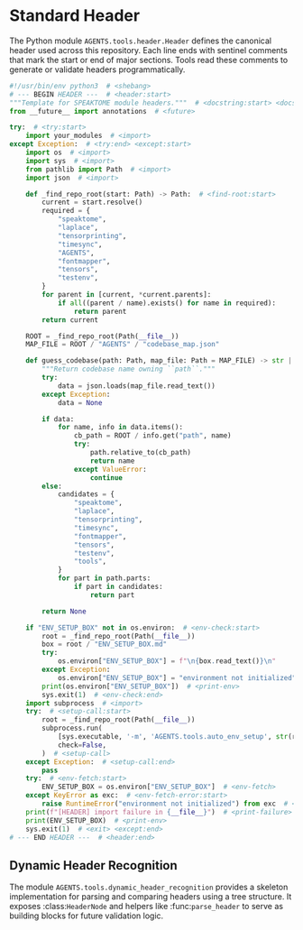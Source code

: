 # Standard Header

The Python module `AGENTS.tools.header.Header` defines the canonical
header used across this repository.  Each line ends with sentinel comments
that mark the start or end of major sections.  Tools read these comments to
generate or validate headers programmatically.

```python
#!/usr/bin/env python3  # <shebang>
# --- BEGIN HEADER ---  # <header:start>
"""Template for SPEAKTOME module headers."""  # <docstring:start> <docstring:end>
from __future__ import annotations  # <future>

try:  # <try:start>
    import your_modules  # <import>
except Exception:  # <try:end> <except:start>
    import os  # <import>
    import sys  # <import>
    from pathlib import Path  # <import>
    import json  # <import>

    def _find_repo_root(start: Path) -> Path:  # <find-root:start>
        current = start.resolve()
        required = {
            "speaktome",
            "laplace",
            "tensorprinting",
            "timesync",
            "AGENTS",
            "fontmapper",
            "tensors",
            "testenv",
        }
        for parent in [current, *current.parents]:
            if all((parent / name).exists() for name in required):
                return parent
        return current

    ROOT = _find_repo_root(Path(__file__))
    MAP_FILE = ROOT / "AGENTS" / "codebase_map.json"

    def guess_codebase(path: Path, map_file: Path = MAP_FILE) -> str | None:
        """Return codebase name owning ``path``."""
        try:
            data = json.loads(map_file.read_text())
        except Exception:
            data = None

        if data:
            for name, info in data.items():
                cb_path = ROOT / info.get("path", name)
                try:
                    path.relative_to(cb_path)
                    return name
                except ValueError:
                    continue
        else:
            candidates = {
                "speaktome",
                "laplace",
                "tensorprinting",
                "timesync",
                "fontmapper",
                "tensors",
                "testenv",
                "tools",
            }
            for part in path.parts:
                if part in candidates:
                    return part

        return None

    if "ENV_SETUP_BOX" not in os.environ:  # <env-check:start>
        root = _find_repo_root(Path(__file__))
        box = root / "ENV_SETUP_BOX.md"
        try:
            os.environ["ENV_SETUP_BOX"] = f"\n{box.read_text()}\n"
        except Exception:
            os.environ["ENV_SETUP_BOX"] = "environment not initialized"
        print(os.environ["ENV_SETUP_BOX"])  # <print-env>
        sys.exit(1)  # <env-check:end>
    import subprocess  # <import>
    try:  # <setup-call:start>
        root = _find_repo_root(Path(__file__))
        subprocess.run(
            [sys.executable, '-m', 'AGENTS.tools.auto_env_setup', str(root)],
            check=False,
        )  # <setup-call>
    except Exception:  # <setup-call:end>
        pass
    try:  # <env-fetch:start>
        ENV_SETUP_BOX = os.environ["ENV_SETUP_BOX"]  # <env-fetch>
    except KeyError as exc:  # <env-fetch-error:start>
        raise RuntimeError("environment not initialized") from exc  # <env-fetch-error:end> <env-fetch:end>
    print(f"[HEADER] import failure in {__file__}")  # <print-failure>
    print(ENV_SETUP_BOX)  # <print-env>
    sys.exit(1)  # <exit> <except:end>
# --- END HEADER ---  # <header:end>
```

## Dynamic Header Recognition

The module `AGENTS.tools.dynamic_header_recognition` provides a skeleton
implementation for parsing and comparing headers using a tree structure.
It exposes :class:`HeaderNode` and helpers like :func:`parse_header` to
serve as building blocks for future validation logic.

